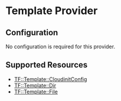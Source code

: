 # Template Provider

## Configuration

No configuration is required for this provider.

## Supported Resources

* [TF::Template::CloudinitConfig](../resources/template/TF-Template-CloudinitConfig/docs/README.md)
* [TF::Template::Dir](../resources/template/TF-Template-Dir/docs/README.md)
* [TF::Template::File](../resources/template/TF-Template-File/docs/README.md)